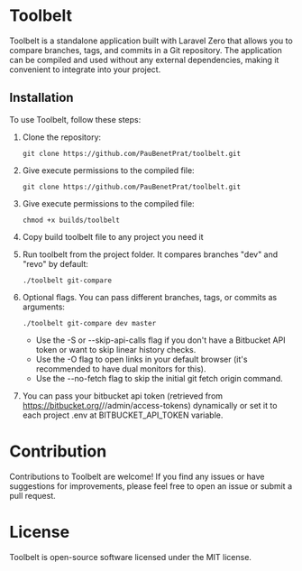 # Toolbelt

Toolbelt is a standalone application built with Laravel Zero that allows you to compare branches, tags, and commits in a Git repository. The application can be compiled and used without any external dependencies, making it convenient to integrate into your project.

## Installation

To use Toolbelt, follow these steps:

1. Clone the repository:

   ```shell
   git clone https://github.com/PauBenetPrat/toolbelt.git

2. Give execute permissions to the compiled file:
    ```shell 
    git clone https://github.com/PauBenetPrat/toolbelt.git

3. Give execute permissions to the compiled file:
    ```shell
    chmod +x builds/toolbelt

4. Copy build toolbelt file to any project you need it
5. Run toolbelt from the project folder. It compares branches "dev" and "revo" by default:
    ```shell
    ./toolbelt git-compare
    ```
    
6. Optional flags. You can pass different branches, tags, or commits as arguments:

    ```shell
    ./toolbelt git-compare dev master
    ```

   - Use the -S or --skip-api-calls flag if you don't have a Bitbucket API token or want to skip linear history checks. 
   - Use the -O flag to open links in your default browser (it's recommended to have dual monitors for this).
   - Use the --no-fetch flag to skip the initial git fetch origin command.

7. You can pass your bitbucket api token (retrieved from https://bitbucket.org/<workspace>/<project>/admin/access-tokens) dynamically or set it to each project .env at BITBUCKET_API_TOKEN variable.

# Contribution
Contributions to Toolbelt are welcome! If you find any issues or have suggestions for improvements, please feel free to open an issue or submit a pull request.

# License
Toolbelt is open-source software licensed under the MIT license.
